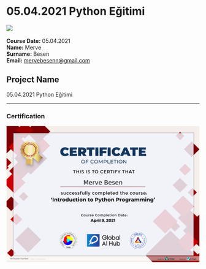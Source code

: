 # 05.04.2021 Python Eğitimi
![](img/newlogo.png)

**Course Date:** 05.04.2021  
**Name:** Merve   
**Surname:** Besen   
**Email:** mervebesenn@gmail.com  


## Project Name
05.04.2021 Python Eğitimi


---

### Certification
![](img/25861904940665.png)
